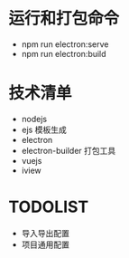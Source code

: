 # 运行和打包命令
- npm run electron:serve
- npm run electron:build

# 技术清单
- nodejs
- ejs 模板生成
- electron
- electron-builder 打包工具
- vuejs
- iview
# TODOLIST
- 导入导出配置
- 项目通用配置